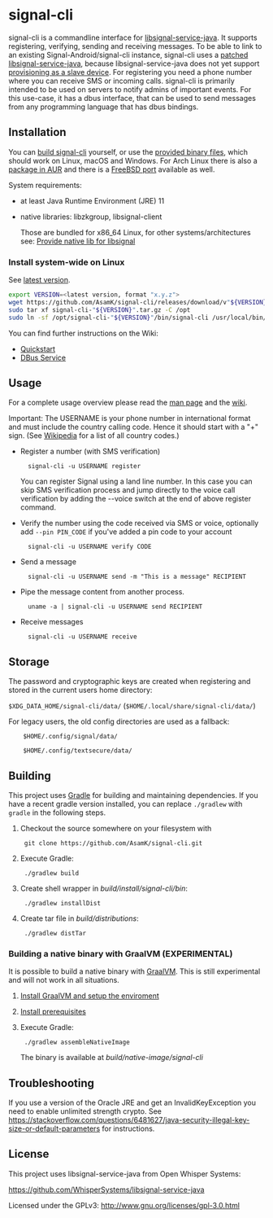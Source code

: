 # signal-cli

signal-cli is a commandline interface for [libsignal-service-java](https://github.com/WhisperSystems/libsignal-service-java). It supports registering, verifying, sending and receiving messages.
To be able to link to an existing Signal-Android/signal-cli instance, signal-cli uses a [patched libsignal-service-java](https://github.com/AsamK/libsignal-service-java), because libsignal-service-java does not yet support [provisioning as a slave device](https://github.com/WhisperSystems/libsignal-service-java/pull/21).
For registering you need a phone number where you can receive SMS or incoming calls.
signal-cli is primarily intended to be used on servers to notify admins of important events. For this use-case, it has a dbus interface, that can be used to send messages from any programming language that has dbus bindings.

## Installation

You can [build signal-cli](#building) yourself, or use the [provided binary files](https://github.com/AsamK/signal-cli/releases/latest), which should work on Linux, macOS and Windows. For Arch Linux there is also a [package in AUR](https://aur.archlinux.org/packages/signal-cli/) and there is a [FreeBSD port](https://www.freshports.org/net-im/signal-cli) available as well.

System requirements:
- at least Java Runtime Environment (JRE) 11
- native libraries: libzkgroup, libsignal-client

  Those are bundled for x86_64 Linux, for other systems/architectures see: [Provide native lib for libsignal](https://github.com/AsamK/signal-cli/wiki/Provide-native-lib-for-libsignal)

### Install system-wide on Linux
See [latest version](https://github.com/AsamK/signal-cli/releases).
```sh
export VERSION=<latest version, format "x.y.z">
wget https://github.com/AsamK/signal-cli/releases/download/v"${VERSION}"/signal-cli-"${VERSION}".tar.gz
sudo tar xf signal-cli-"${VERSION}".tar.gz -C /opt
sudo ln -sf /opt/signal-cli-"${VERSION}"/bin/signal-cli /usr/local/bin/
```
You can find further instructions on the Wiki:
- [Quickstart](https://github.com/AsamK/signal-cli/wiki/Quickstart)
- [DBus Service](https://github.com/AsamK/signal-cli/wiki/DBus-service)

## Usage

For a complete usage overview please read the [man page](https://github.com/AsamK/signal-cli/blob/master/man/signal-cli.1.adoc) and the [wiki](https://github.com/AsamK/signal-cli/wiki).

Important: The USERNAME is your phone number in international format and must include the country calling code. Hence it should start with a "+" sign. (See [Wikipedia](https://en.wikipedia.org/wiki/List_of_country_calling_codes) for a list of all country codes.)

* Register a number (with SMS verification)

        signal-cli -u USERNAME register
        
  You can register Signal using a land line number. In this case you can skip SMS verification process and jump directly to the voice call verification by adding the --voice switch at the end of above register command.

* Verify the number using the code received via SMS or voice, optionally add `--pin PIN_CODE` if you've added a pin code to your account

        signal-cli -u USERNAME verify CODE

* Send a message

        signal-cli -u USERNAME send -m "This is a message" RECIPIENT

* Pipe the message content from another process.

        uname -a | signal-cli -u USERNAME send RECIPIENT
        
* Receive messages

        signal-cli -u USERNAME receive


## Storage

The password and cryptographic keys are created when registering and stored in the current users home directory:

`$XDG_DATA_HOME/signal-cli/data/` (`$HOME/.local/share/signal-cli/data/`)

For legacy users, the old config directories are used as a fallback:

        $HOME/.config/signal/data/

        $HOME/.config/textsecure/data/

## Building

This project uses [Gradle](http://gradle.org) for building and maintaining
dependencies. If you have a recent gradle version installed, you can replace `./gradlew` with `gradle` in the following steps.

1. Checkout the source somewhere on your filesystem with

        git clone https://github.com/AsamK/signal-cli.git

2. Execute Gradle:

        ./gradlew build

3. Create shell wrapper in *build/install/signal-cli/bin*:

        ./gradlew installDist

4. Create tar file in *build/distributions*:

        ./gradlew distTar

### Building a native binary with GraalVM (EXPERIMENTAL)

It is possible to build a native binary with [GraalVM](https://www.graalvm.org).
This is still experimental and will not work in all situations.

1. [Install GraalVM and setup the enviroment](https://www.graalvm.org/docs/getting-started/#install-graalvm)
2. [Install prerequisites](https://www.graalvm.org/reference-manual/native-image/#prerequisites)
3. Execute Gradle:

        ./gradlew assembleNativeImage
  
   The binary is available at *build/native-image/signal-cli*

## Troubleshooting
If you use a version of the Oracle JRE and get an InvalidKeyException you need to enable unlimited strength crypto. See https://stackoverflow.com/questions/6481627/java-security-illegal-key-size-or-default-parameters for instructions.

## License

This project uses libsignal-service-java from Open Whisper Systems:

https://github.com/WhisperSystems/libsignal-service-java

Licensed under the GPLv3: http://www.gnu.org/licenses/gpl-3.0.html
